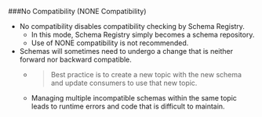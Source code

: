 ###No Compatibility (NONE Compatibility)
* No compatibility disables compatibility checking by Schema Registry.
  * In this mode, Schema Registry simply becomes a schema repository.
  * Use of NONE compatibility is not recommended.
* Schemas will sometimes need to undergo a change that is neither forward nor backward compatible.
  * >Best practice is to create a new topic with the new schema and update consumers to use that new topic.
  * Managing multiple incompatible schemas within the same topic leads to runtime errors and code that is difficult to maintain.